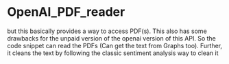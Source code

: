 # OpenAI_PDF_reader
but this basically  provides a way to access PDF(s). This also has some drawbacks for the unpaid version of the openai version of this API. So the code snippet can read the PDFs (Can get the text from Graphs too).    Further, it cleans the text by following the classic sentiment analysis way to clean it
